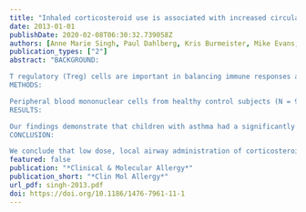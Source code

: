 ```yaml
---
title: "Inhaled corticosteroid use is associated with increased circulating T regulatory cells in children with asthma"
date: 2013-01-01
publishDate: 2020-02-08T06:30:32.739058Z
authors: [Anne Marie Singh, Paul Dahlberg, Kris Burmeister, Mike Evans, Ronald Gangnon, Kathy Roberg, Chris Tisler, Douglas DaSilva, Tressa Pappas, Lisa Salazar, Rob Lemanske, Jim Gern, Chris Seroogy]
publication_types: ["2"]
abstract: "BACKGROUND:

T regulatory (Treg) cells are important in balancing immune responses and dysregulation of Treg cells has been implicated in the pathogenesis of multiple disease states including asthma. In this study, our primary aim was to determine Treg cell frequency in the peripheral blood of children with and without asthma. The secondary aim was to explore the association between Treg cell frequency with allergen sensitization, disease severity and medication use.
METHODS:

Peripheral blood mononuclear cells from healthy control subjects (N = 93) and asthmatic children of varying disease severity (N = 66) were characterized by multi-parameter flow cytometry.
RESULTS:

Our findings demonstrate that children with asthma had a significantly increased frequency of Treg cells compared to children without asthma. Using a multivariate model, increased Treg cell frequency in children with asthma was most directly associated with inhaled corticosteroid use, and not asthma severity, allergic sensitization, or atopic status of the asthma.
CONCLUSION:

We conclude that low dose, local airway administration of corticosteroids is sufficient to impact the frequency of Treg cells in the peripheral blood. These data highlight the importance of considering medication exposure when studying Treg cells and suggest inhaled corticosteroid use in asthmatics may improve disease control through increased Treg cell frequency."
featured: false
publication: "*Clinical & Molecular Allergy*"
publication_short: "*Clin Mol Allergy*"
url_pdf: singh-2013.pdf
doi: https://doi.org/10.1186/1476-7961-11-1
---
```


